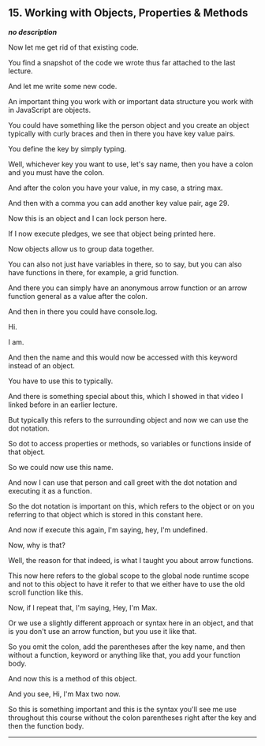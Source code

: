 ## 15. Working with Objects, Properties & Methods

<strong><em>no description</em></strong>

Now let me get rid of that existing code. 

You find a snapshot of the code we wrote thus far attached to the last lecture. 

And let me write some new code. 

An important thing you work with or important data structure you work with in
JavaScript are objects. 

You could have something like the person object and you create an object
typically with curly braces and then in there you have key value pairs. 

You define the key by simply typing. 

Well, whichever key you want to use, let's say name, then you have a colon and
you must have the colon. 

And after the colon you have your value, in my case, a string max. 

And then with a comma you can add another key value pair, age 29. 

Now this is an object and I can lock person here. 

If I now execute pledges, we see that object being printed here. 

Now objects allow us to group data together. 

You can also not just have variables in there, so to say, but you can also have
functions in there, for example, a grid function. 

And there you can simply have an anonymous arrow function or an arrow function
general as a value after the colon. 

And then in there you could have console.log. 

Hi. 

I am. 

And then the name and this would now be accessed with this keyword instead of an
object. 

You have to use this to typically. 

And there is something special about this, which I showed in that video I linked
before in an earlier lecture. 

But typically this refers to the surrounding object and now we can use the dot
notation. 

So dot to access properties or methods, so variables or functions inside of that
object. 

So we could now use this name. 

And now I can use that person and call greet with the dot notation and executing
it as a function. 

So the dot notation is important on this, which refers to the object or on you
referring to that object which is stored in this constant here. 

And now if execute this again, I'm saying, hey, I'm undefined. 

Now, why is that? 

Well, the reason for that indeed, is what I taught you about arrow functions. 

This now here refers to the global scope to the global node runtime scope and
not to this object to have it refer to that we either have to use the old scroll
function like this. 

Now, if I repeat that, I'm saying, Hey, I'm Max. 

Or we use a slightly different approach or syntax here in an object, and that is
you don't use an arrow function, but you use it like that. 

So you omit the colon, add the parentheses after the key name, and then without
a function, keyword or anything like that, you add your function body. 

And now this is a method of this object. 

And you see, Hi, I'm Max two now. 

So this is something important and this is the syntax you'll see me use
throughout this course without the colon parentheses right after the key and
then the function body. 

---